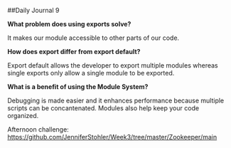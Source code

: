 ##Daily Journal 9


<b>What problem does using exports solve?</b>

<p>It makes our module accessible to other parts of our code.</p>

<b>How does export differ from export default?</b>

<p>Export default allows the developer to export multiple modules whereas single exports only allow a single module to be exported.</p>

<b>What is a benefit of using the Module System?</b>

<p>Debugging is made easier and it enhances performance because multiple scripts can be concantenated. Modules also help keep your code organized.</p>

Afternoon challenge: https://github.com/JenniferStohler/Week3/tree/master/Zookeeper/main